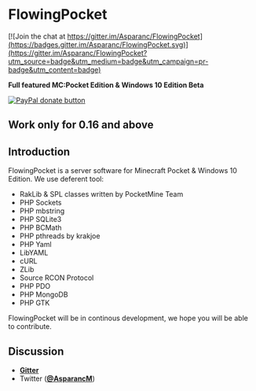 FlowingPocket
================

[![Join the chat at https://gitter.im/Asparanc/FlowingPocket](https://badges.gitter.im/Asparanc/FlowingPocket.svg)](https://gitter.im/Asparanc/FlowingPocket?utm_source=badge&utm_medium=badge&utm_campaign=pr-badge&utm_content=badge)

__Full featured MC:Pocket Edition & Windows 10 Edition Beta__

[![PayPal donate button](https://img.shields.io/badge/paypal-donate-yellow.svg)](https://www.paypal.me/AFlachat)

## Work only for 0.16 and above

Introduction
-------------

FlowingPocket is a server software for Minecraft Pocket & Windows 10 Edition.
We use deferent tool:

* RakLib & SPL classes written by PocketMine Team
* PHP Sockets
* PHP mbstring
* PHP SQLite3
* PHP BCMath
* PHP pthreads by krakjoe
* PHP Yaml
* LibYAML
* cURL
* ZLib
* Source RCON Protocol
* PHP PDO
* PHP MongoDB
* PHP GTK

FlowingPocket will be in continous development, we hope you will be able to contribute.

Discussion
-----------
* __[Gitter](https://gitter.im/Asparanc/FLowingPocket?utm_source=badge&utm_medium=badge&utm_campaign=pr-badge&utm_content=badge)__
* Twitter (**__[@AsparancM](https://twitter.com/AsparancM)__**)
